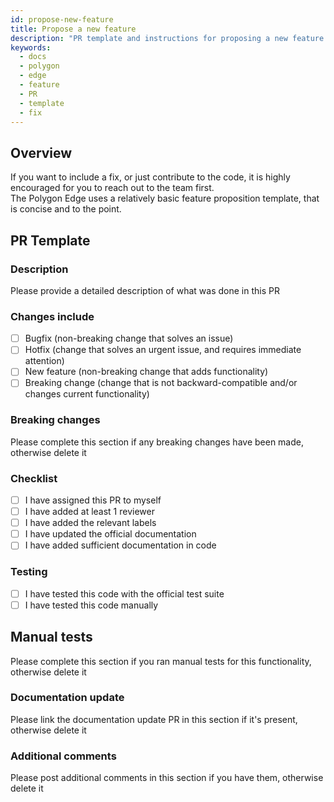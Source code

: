 ```yaml
---
id: propose-new-feature
title: Propose a new feature
description: "PR template and instructions for proposing a new feature."
keywords:
  - docs
  - polygon
  - edge
  - feature
  - PR
  - template
  - fix
---
```


## Overview

If you want to include a fix, or just contribute to the code, it is highly encouraged for you to reach out to the team first. <br/>
The Polygon Edge uses a relatively basic feature proposition template, that is concise and to the point.

## PR Template

### Description

Please provide a detailed description of what was done in this PR

### Changes include

- [ ] Bugfix (non-breaking change that solves an issue)
- [ ] Hotfix (change that solves an urgent issue, and requires immediate attention)
- [ ] New feature (non-breaking change that adds functionality)
- [ ] Breaking change (change that is not backward-compatible and/or changes current functionality)

### Breaking changes

Please complete this section if any breaking changes have been made, otherwise delete it

### Checklist

- [ ] I have assigned this PR to myself
- [ ] I have added at least 1 reviewer
- [ ] I have added the relevant labels
- [ ] I have updated the official documentation
- [ ] I have added sufficient documentation in code

### Testing

- [ ] I have tested this code with the official test suite
- [ ] I have tested this code manually

## Manual tests

Please complete this section if you ran manual tests for this functionality, otherwise delete it

### Documentation update

Please link the documentation update PR in this section if it's present, otherwise delete it

### Additional comments

Please post additional comments in this section if you have them, otherwise delete it